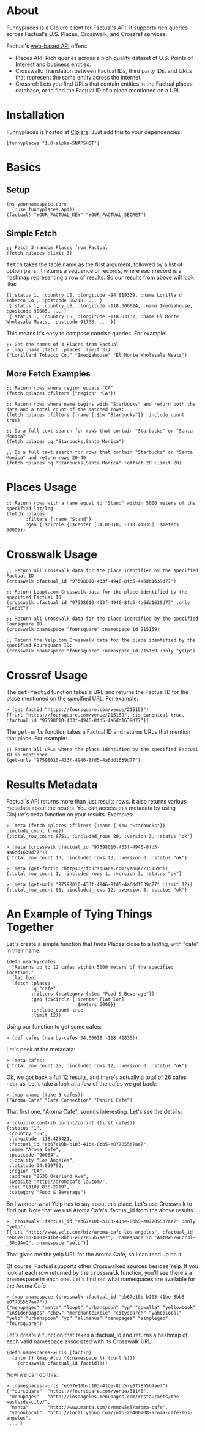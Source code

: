 # About

Funnyplaces is a Clojure client for Factual's API. It supports rich queries across Factual's U.S. Places, Crosswalk, and Crossref services.

Factual's [web-based API](http://developer.factual.com) offers:

* Places API: Rich queries across a high quality dataset of U.S. Points of Interest and business entities.
* Crosswalk: Translation between Factual IDs, third party IDs, and URLs that represent the same entity across the internet.
* Crossref: Lets you find URLs that contain entities in the Factual places database, or to find the Factual ID of a place mentioned on a URL.

# Installation

Funnyplaces is hosted at [Clojars](http://clojars.org/funnyplaces). Just add this to your dependencies:

	[funnyplaces "1.0-alpha-SNAPSHOT"]

# Basics

## Setup

	(ns yournamespace.core
	  (:use funnyplaces.api))
	(factual! "YOUR_FACTUAL_KEY" "YOUR_FACTUAL_SECRET")

## Simple Fetch

	;; Fetch 3 random Places from Factual
	(fetch :places :limit 3)

<tt>fetch</tt> takes the table name as the first argument, followed by a list of option pairs. It returns a sequence of records, where each record is a hashmap representing a row of results. So our results from above will look like:

	[{:status 1, :country US, :longitude -94.819339, :name Lorillard Tobacco Co., :postcode 66218, ... }
	 {:status 1, :country US, :longitude -118.300024, :name Imediahouse, :postcode 90005, ... }
	 {:status 1, :country US, :longitude -118.03132, :name El Monte Wholesale Meats, :postcode 91733, ... }]

This means it's easy to compose concise queries. For example:

	;; Get the names of 3 Places from Factual
	> (map :name (fetch :places :limit 3))
	("Lorillard Tobacco Co." "Imediahouse" "El Monte Wholesale Meats")

## More Fetch Examples

	;; Return rows where region equals "CA"
	(fetch :places :filters {"region" "CA"})

	;; Return rows where name begins with "Starbucks" and return both the data and a total count of the matched rows:
	(fetch :places :filters {:name {:$bw "Starbucks"}} :include_count true)

	;; Do a full text search for rows that contain "Starbucks" or "Santa Monica"
	(fetch :places :q "Starbucks,Santa Monica")

	;; Do a full text search for rows that contain "Starbucks" or "Santa Monica" and return rows 20-40
	(fetch :places :q "Starbucks,Santa Monica" :offset 20 :limit 20)

# Places Usage

	;; Return rows with a name equal to "Stand" within 5000 meters of the specified lat/lng
	(fetch :places
	       :filters {:name "Stand"}
	       :geo {:$circle {:$center [34.06018, -118.41835] :$meters 5000}})

# Crosswalk Usage

	;; Return all Crosswalk data for the place identified by the specified Factual ID
	(crosswalk :factual_id "97598010-433f-4946-8fd5-4a6dd1639d77")

	;; Return Loopt.com Crosswalk data for the place identified by the specified Factual ID
	(crosswalk :factual_id "97598010-433f-4946-8fd5-4a6dd1639d77" :only "loopt")

	;; Return all Crosswalk data for the place identified by the specified Foursquare ID
	(crosswalk :namespace "foursquare" :namespace_id 215159)

	;; Return the Yelp.com Crosswalk data for the place identified by the specified Foursquare ID: 
	(crosswalk :namespace "foursquare" :namespace_id 215159 :only "yelp")

# Crossref Usage

The <tt>get-factid</tt> function takes a URL and returns the Factual ID for the place mentioned on the specified URL. For example: 

	> (get-factid "https://foursquare.com/venue/215159")
	[{:url "https://foursquare.com/venue/215159", :is_canonical true, :factual_id "97598010-433f-4946-8fd5-4a6dd1639d77"}]

The <tt>get-urls</tt> function takes a Factual ID and returns URLs that mention that place. For example:

	;; Return all URLs where the place identified by the specified Factual ID is mentioned
	(get-urls "97598010-433f-4946-8fd5-4a6dd1639d77")

# Results Metadata

Factual's API returns more than just results rows. It also returns various metadata about the results. You can access this metadata by using Clojure's <tt>meta</tt> function on your results. Examples:

	> (meta (fetch :places :filters {:name {:$bw "Starbucks"}} :include_count true))
	{:total_row_count 8751, :included_rows 20, :version 3, :status "ok"}

	> (meta (crosswalk :factual_id "97598010-433f-4946-8fd5-4a6dd1639d77"))
	{:total_row_count 13, :included_rows 13, :version 3, :status "ok"}

	> (meta (get-factid "https://foursquare.com/venue/215159"))
	{:total_row_count 1, :included_rows 1, :version 3, :status "ok"}

	> (meta (get-urls "97598010-433f-4946-8fd5-4a6dd1639d77" :limit 12))
	{:total_row_count 66, :included_rows 12, :version 3, :status "ok"}

# An Example of Tying Things Together

Let's create a simple function that finds Places close to a lat/lng, with "cafe" in their name:

	(defn nearby-cafes
	  "Returns up to 12 cafes within 5000 meters of the specified location."
	  [lat lon]
	  (fetch :places
	         :q "cafe"
	         :filters {:category {:$eq "Food & Beverage"}}
	         :geo {:$circle {:$center [lat lon]
	                         :$meters 5000}}
	         :include_count true
	         :limit 12))

Using our function to get some cafes:

	> (def cafes (nearby-cafes 34.06018 -118.41835))

Let's peek at the metadata:

	> (meta cafes)
	{:total_row_count 26, :included_rows 12, :version 3, :status "ok"}

Ok, we got back a full 12 results, and there's actually a total of 26 cafes near us. Let's take a look at a few of the cafes we got back:

	> (map :name (take 3 cafes))
	("Aroma Cafe" "Cafe Connection" "Panini Cafe")

That first one, "Aroma Cafe", sounds interesting. Let's see the details:

	> (clojure.contrib.pprint/pprint (first cafes))
	{:status "1",
	 :country "US",
	 :longitude -118.423421,
	 :factual_id "eb67e10b-b103-41be-8bb5-e077855b7ae7",
	 :name "Aroma Cafe",
	 :postcode "90064",
	 :locality "Los Angeles",
	 :latitude 34.039792,
	 :region "CA",
	 :address "2530 Overland Ave",
	 :website "http://aromacafe-la.com/",
	 :tel "(310) 836-2919",
	 :category "Food & Beverage"}

So I wonder what Yelp has to say about this place. Let's use Crosswalk to find out. Note that we use Aroma Cafe's :factual_id from the above results...

	> (crosswalk :factual_id "eb67e10b-b103-41be-8bb5-e077855b7ae7" :only "yelp")
	[{:url "http://www.yelp.com/biz/aroma-cafe-los-angeles", :factual_id "eb67e10b-b103-41be-8bb5-e077855b7ae7", :namespace_id "AmtMwS2wCbr3l-_S0d9AoQ", :namespace "yelp"}]

That gives me the yelp URL for the Aroma Cafe, so I can read up on it.

Of course, Factual supports other Crosswalked sources besides Yelp. If you look at each row returned by the <tt>crosswalk</tt> function, you'll see there's a <tt>:namespace</tt> in each one. Let's find out what namespaces are available for the Aroma Cafe:

	> (map :namespace (crosswalk :factual_id "eb67e10b-b103-41be-8bb5-e077855b7ae7"))
	("menupages" "manta" "loopt" "urbanspoon" "yp" "gowalla" "yellowbook" "insiderpages" "chow" "merchantcircle" "citysearch" "yahoolocal" "yelp" "urbanspoon" "yp" "allmenus" "menupages" "simplegeo" "foursquare")

Let's create a function that takes a :factual_id and returns a hashmap of each valid namespace associated with its Crosswalk URL:

	(defn namespaces->urls [factid]
	  (into {} (map #(do {(:namespace %) (:url %)})
	    (crosswalk :factual_id factid))))

Now we can do this:

	> (namespaces->urls "eb67e10b-b103-41be-8bb5-e077855b7ae7")
	{"foursquare"  "https://foursquare.com/venue/38146", 
	 "menupages"   "http://losangeles.menupages.com/restaurants/the-westside-city/", 
	 "manta"       "http://www.manta.com/c/mmcw5s5/aroma-cafe", 
	 "yahoolocal"  "http://local.yahoo.com/info-20400708-aroma-cafe-los-angeles",
	 ... }
